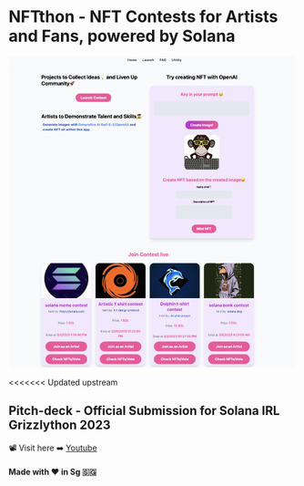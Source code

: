 # NFTthon - NFT Contests for Artists and Fans, powered by Solana
<img src="/public/screenshot_app.png"/>

<<<<<<< Updated upstream
## Pitch-deck - Official Submission for Solana IRL Grizzlython 2023

:film_projector: Visit here :arrow_right: [Youtube](https://www.youtube.com/watch?v=OOszOykJq-M)

#### Made with :heart: in Sg :singapore:
